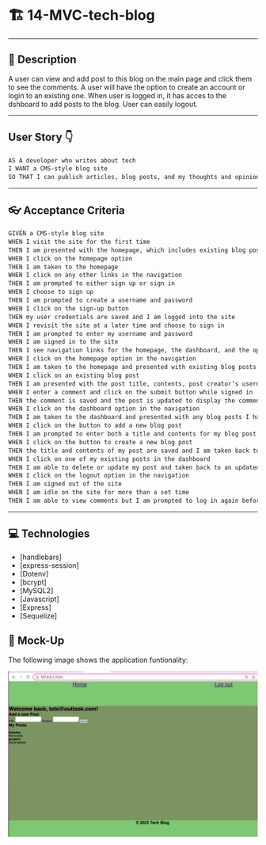 #  🏗️ 14-MVC-tech-blog


---

## 📖 Description

A user can view and add post to this blog on the main page and click them to see the comments. 
A user will have the option to create an account or login to an existing one. 
When user is logged in, it has acces to the dshboard to add posts to the blog.
User can easily logout.



---
## User Story 👇
```md
AS A developer who writes about tech
I WANT a CMS-style blog site
SO THAT I can publish articles, blog posts, and my thoughts and opinions
```

---
##  👓 Acceptance Criteria

```md
GIVEN a CMS-style blog site
WHEN I visit the site for the first time
THEN I am presented with the homepage, which includes existing blog posts if any have been posted; navigation links for the homepage and the dashboard; and the option to log in
WHEN I click on the homepage option
THEN I am taken to the homepage
WHEN I click on any other links in the navigation
THEN I am prompted to either sign up or sign in
WHEN I choose to sign up
THEN I am prompted to create a username and password
WHEN I click on the sign-up button
THEN my user credentials are saved and I am logged into the site
WHEN I revisit the site at a later time and choose to sign in
THEN I am prompted to enter my username and password
WHEN I am signed in to the site
THEN I see navigation links for the homepage, the dashboard, and the option to log out
WHEN I click on the homepage option in the navigation
THEN I am taken to the homepage and presented with existing blog posts that include the post title and the date created
WHEN I click on an existing blog post
THEN I am presented with the post title, contents, post creator’s username, and date created for that post and have the option to leave a comment
WHEN I enter a comment and click on the submit button while signed in
THEN the comment is saved and the post is updated to display the comment, the comment creator’s username, and the date created
WHEN I click on the dashboard option in the navigation
THEN I am taken to the dashboard and presented with any blog posts I have already created and the option to add a new blog post
WHEN I click on the button to add a new blog post
THEN I am prompted to enter both a title and contents for my blog post
WHEN I click on the button to create a new blog post
THEN the title and contents of my post are saved and I am taken back to an updated dashboard with my new blog post
WHEN I click on one of my existing posts in the dashboard
THEN I am able to delete or update my post and taken back to an updated dashboard
WHEN I click on the logout option in the navigation
THEN I am signed out of the site
WHEN I am idle on the site for more than a set time
THEN I am able to view comments but I am prompted to log in again before I can add, update, or delete comments
```
---

##  💻 Technologies


* [handlebars]
* [express-session]
* [Dotenv]
* [bcrypt]
* [MySQL2]
* [Javascript]
* [Express]
* [Sequelize]

##  📸 Mock-Up

The following image shows the application funtionality:

![My screenshot](assets/ScreenShot1.png)
